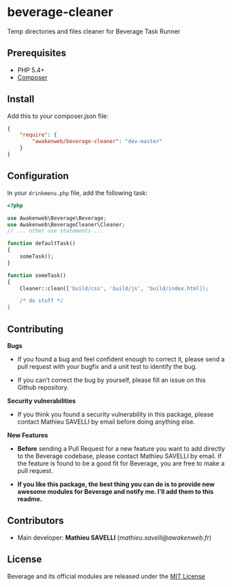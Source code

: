beverage-cleaner
================

Temp directories and files cleaner for Beverage Task Runner

Prerequisites
-------------

* PHP 5.4+
* [Composer](https://getcomposer.org/)

Install
-------

Add this to your composer.json file:
```json
{
    "require": {
        "awakenweb/beverage-cleaner": "dev-master"
    }
}
```

Configuration
-------------

In your `drinkmenu.php` file, add the following task:

```php
<?php

use Awakenweb\Beverage\Beverage;
use Awakenweb\BeverageCleaner\Cleaner;
// ... other use statements ...

function defaultTask()
{
    someTask();
}

function someTask()
{
    Cleaner::clean(['build/css', 'build/js', 'build/index.html]);

    /* do stuff */
}

```


Contributing
------------

__Bugs__

* If you found a bug and feel confident enough to correct it, please send a pull request with your bugfix and a unit test to identify the bug.

* If you can't correct the bug by yourself, please fill an issue on this Github repository.

__Security vulnerabilities__

* If you think you found a security vulnerability in this package, please contact Mathieu SAVELLI by email before doing anything else.

__New Features__

* __Before__ sending a Pull Request for a new feature you want to add directly to the Beverage codebase, please contact Mathieu SAVELLI by email. If the feature is found to be a good fit for Beverage, you are free to make a pull request.

* __If you like this package, the best thing you can do is to provide new awesome modules for Beverage and notify me. I'll add them to this readme.__

Contributors
------------

* Main developer: __Mathieu SAVELLI__ (_mathieu.savelli@awakenweb.fr_)


License
-------

Beverage and its official modules are released under the [MIT License](http://opensource.org/licenses/MIT)